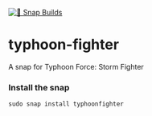 [![🧪 Snap Builds](https://github.com/kz6fittycent/typhoon-fighter/actions/workflows/test-snap-can-build.yml/badge.svg)](https://github.com/kz6fittycent/typhoon-fighter/actions/workflows/test-snap-can-build.yml)

# typhoon-fighter
A snap for Typhoon Force: Storm Fighter

### Install the snap

```
sudo snap install typhoonfighter
```
